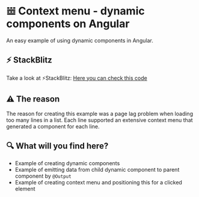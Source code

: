 # 𝍂 Context menu - dynamic components on Angular

An easy example of using dynamic components in Angular. 


## ⚡️ StackBlitz

Take a look at ⚡️StackBlitz: [Here you can check this code](https://stackblitz.com/edit/angular-menu-dynamic-components)


## ⚠️ The reason

The reason for creating this example was a page lag problem when loading too many lines in a list. Each line supported an extensive context menu that generated a component for each line.

## 🔍 What will you find here?
- Example of creating dynamic components
- Example of emitting data from child dynamic component to parent component by
``` @Output  ```
- Example of creating context menu and positioning this for a clicked element
